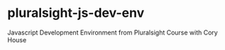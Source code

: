 # pluralsight-js-dev-env
Javascript Development Environment from Pluralsight Course with Cory House
